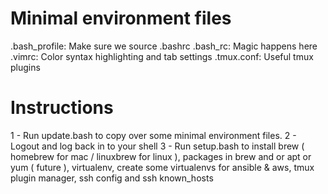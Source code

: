Minimal environment files
=========================

.bash_profile:  Make sure we source .bashrc
.bash_rc:       Magic happens here
.vimrc:         Color syntax highlighting and tab settings
.tmux.conf:     Useful tmux plugins


Instructions
============
1 - Run update.bash to copy over some minimal environment files.
2 - Logout and log back in to your shell
3 - Run setup.bash to install brew ( homebrew for mac / linuxbrew for linux ), packages in brew and or apt or yum ( future ), virtualenv, create some virtualenvs for ansible & aws, tmux plugin manager, ssh config and ssh known_hosts

